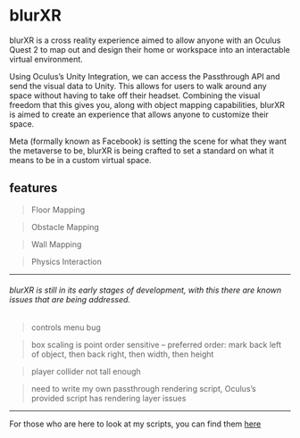 # blurXR

blurXR is a cross reality experience aimed to allow anyone with an Oculus Quest 2 to map out and design their home or workspace into an interactable virtual environment.

Using Oculus’s Unity Integration, we can access the Passthrough API and send the visual data to Unity. This allows for users to walk around any space without having to take off their headset. 
Combining the visual freedom that this gives you, along with object mapping capabilities, blurXR is aimed to create an experience that allows anyone to customize their space. 

Meta (formally known as Facebook) is setting the scene for what they want the metaverse to be, blurXR is being crafted to set a standard on what it means to be in a custom virtual space. 

## features
>Floor Mapping

>Obstacle Mapping

>Wall Mapping

>Physics Interaction

***



###### blurXR is still in its early stages of development, with this there are known issues that are being addressed.

>controls menu bug

>box scaling is point order sensitive – preferred order: mark back left of object, then back right, then width, then height

>player collider not tall enough

>need to write my own passthrough rendering script, Oculus’s provided script has rendering layer issues

***
For those who are here to look at my scripts, you can find them [here](https://github.com/prupkey/blurXR/tree/0.1-main/Assets/myScripts)
